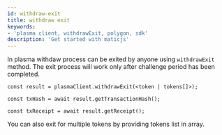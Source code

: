 ```yaml
---
id: withdraw-exit
title: withdraw exit
keywords: 
- 'plasma client, withdrawExit, polygon, sdk'
description: 'Get started with maticjs'
---
```


In plasma withdaw process can be exited by anyone using `withdrawExit` method. The exit process will work only after challenge period has been completed.

```
const result = plasmaClient.withdrawExit(<token | tokens[]>);

const txHash = await result.getTransactionHash();

const txReceipt = await result.getReceipt();

```

You can also exit for multiple tokens by providing tokens list in array.
